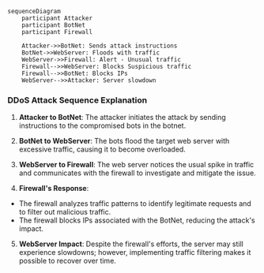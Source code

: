 ```mermaid
sequenceDiagram
    participant Attacker
    participant BotNet
    participant Firewall

    Attacker->>BotNet: Sends attack instructions
    BotNet->>WebServer: Floods with traffic
    WebServer->>Firewall: Alert - Unusual traffic
    Firewall-->>WebServer: Blocks Suspicious traffic
    Firewall-->>BotNet: Blocks IPs
    WebServer-->>Attacker: Server slowdown
```

### DDoS Attack Sequence Explanation

1. **Attacker to BotNet**: The attacker initiates the attack by sending instructions to the compromised bots in the botnet.

2. **BotNet to WebServer**: The bots flood the target web server with excessive traffic, causing it to become overloaded.

3. **WebServer to Firewall**: The web server notices the usual spike in traffic and communicates with the firewall to investigate and mitigate the issue.

4. **Firewall's Response**:
  - The firewall analyzes traffic patterns to identify legitimate requests and to filter out malicious traffic.
  - The firewall blocks IPs associated with the BotNet, reducing the attack's impact.

5. **WebServer Impact**: Despite the firewall's efforts, the server may still experience slowdowns; however, implementing traffic filtering makes it possible to recover over time. 
